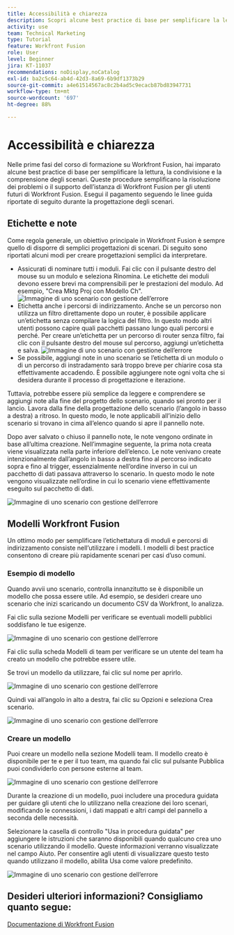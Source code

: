 ```yaml
---
title: Accessibilità e chiarezza
description: Scopri alcune best practice di base per semplificare la lettura, la condivisione e la comprensione degli scenari.
activity: use
team: Technical Marketing
type: Tutorial
feature: Workfront Fusion
role: User
level: Beginner
jira: KT-11037
recommendations: noDisplay,noCatalog
exl-id: ba2c5c64-ab4d-42d3-8a69-6b9df1373b29
source-git-commit: a4e61514567ac8c2b4ad5c9ecacb87bd83947731
workflow-type: tm+mt
source-wordcount: '697'
ht-degree: 88%

---
```


# Accessibilità e chiarezza

Nelle prime fasi del corso di formazione su Workfront Fusion, hai imparato alcune best practice di base per semplificare la lettura, la condivisione e la comprensione degli scenari. Queste procedure semplificano la risoluzione dei problemi o il supporto dell’istanza di Workfront Fusion per gli utenti futuri di Workfront Fusion. Esegui il pagamento seguendo le linee guida riportate di seguito durante la progettazione degli scenari.

## Etichette e note

Come regola generale, un obiettivo principale in Workfront Fusion è sempre quello di disporre di semplici progettazioni di scenari. Di seguito sono riportati alcuni modi per creare progettazioni semplici da interpretare.

* Assicurati di nominare tutti i moduli. Fai clic con il pulsante destro del mouse su un modulo e seleziona Rinomina. Le etichette dei moduli devono essere brevi ma comprensibili per le prestazioni del modulo. Ad esempio, &quot;Crea Mktg Proj con Modello Ch&quot;.
  ![Immagine di uno scenario con gestione dell’errore](assets/design-optimization-and-testing-1.png)
* Etichetta anche i percorsi di indirizzamento. Anche se un percorso non utilizza un filtro direttamente dopo un router, è possibile applicare un’etichetta senza compilare la logica del filtro. In questo modo altri utenti possono capire quali pacchetti passano lungo quali percorsi e perché. Per creare un’etichetta per un percorso di router senza filtro, fai clic con il pulsante destro del mouse sul percorso, aggiungi un’etichetta e salva.
  ![Immagine di uno scenario con gestione dell’errore](assets/design-optimization-and-testing-2.png)
* Se possibile, aggiungi note in uno scenario se l’etichetta di un modulo o di un percorso di instradamento sarà troppo breve per chiarire cosa sta effettivamente accadendo. È possibile aggiungere note ogni volta che si desidera durante il processo di progettazione e iterazione.

Tuttavia, potrebbe essere più semplice da leggere e comprendere se aggiungi note alla fine del progetto dello scenario, quando sei pronto per il lancio. Lavora dalla fine della progettazione dello scenario (l’angolo in basso a destra) a ritroso. In questo modo, le note applicabili all’inizio dello scenario si trovano in cima all’elenco quando si apre il pannello note.

Dopo aver salvato o chiuso il pannello note, le note vengono ordinate in base all’ultima creazione. Nell’immagine seguente, la prima nota creata viene visualizzata nella parte inferiore dell’elenco. Le note venivano create intenzionalmente dall’angolo in basso a destra fino al percorso indicato sopra e fino al trigger, essenzialmente nell’ordine inverso in cui un pacchetto di dati passava attraverso lo scenario. In questo modo le note vengono visualizzate nell’ordine in cui lo scenario viene effettivamente eseguito sul pacchetto di dati.

![Immagine di uno scenario con gestione dell’errore](assets/design-optimization-and-testing-3.png)

## Modelli Workfront Fusion

Un ottimo modo per semplificare l’etichettatura di moduli e percorsi di indirizzamento consiste nell’utilizzare i modelli. I modelli di best practice consentono di creare più rapidamente scenari per casi d’uso comuni.

### Esempio di modello

Quando avvii uno scenario, controlla innanzitutto se è disponibile un modello che possa essere utile. Ad esempio, se desideri creare uno scenario che inizi scaricando un documento CSV da Workfront, lo analizza.

Fai clic sulla sezione Modelli per verificare se eventuali modelli pubblici soddisfano le tue esigenze.

![Immagine di uno scenario con gestione dell’errore](assets/design-optimization-and-testing-4.png)

Fai clic sulla scheda Modelli di team per verificare se un utente del team ha creato un modello che potrebbe essere utile.

Se trovi un modello da utilizzare, fai clic sul nome per aprirlo.

![Immagine di uno scenario con gestione dell’errore](assets/design-optimization-and-testing-5.png)

Quindi vai all’angolo in alto a destra, fai clic su Opzioni e seleziona Crea scenario.

![Immagine di uno scenario con gestione dell’errore](assets/design-optimization-and-testing-6.png)

### Creare un modello

Puoi creare un modello nella sezione Modelli team. Il modello creato è disponibile per te e per il tuo team, ma quando fai clic sul pulsante Pubblica puoi condividerlo con persone esterne al team.

![Immagine di uno scenario con gestione dell’errore](assets/design-optimization-and-testing-7.png)

Durante la creazione di un modello, puoi includere una procedura guidata per guidare gli utenti che lo utilizzano nella creazione dei loro scenari, modificando le connessioni, i dati mappati e altri campi del pannello a seconda delle necessità.

Selezionare la casella di controllo &quot;Usa in procedura guidata&quot; per aggiungere le istruzioni che saranno disponibili quando qualcuno crea uno scenario utilizzando il modello. Queste informazioni verranno visualizzate nel campo Aiuto. Per consentire agli utenti di visualizzare questo testo quando utilizzano il modello, abilita Usa come valore predefinito.

![Immagine di uno scenario con gestione dell’errore](assets/design-optimization-and-testing-8.png)

## Desideri ulteriori informazioni? Consigliamo quanto segue:

[Documentazione di Workfront Fusion](https://experienceleague.adobe.com/docs/workfront/using/adobe-workfront-fusion/workfront-fusion-2.html?lang=it)
